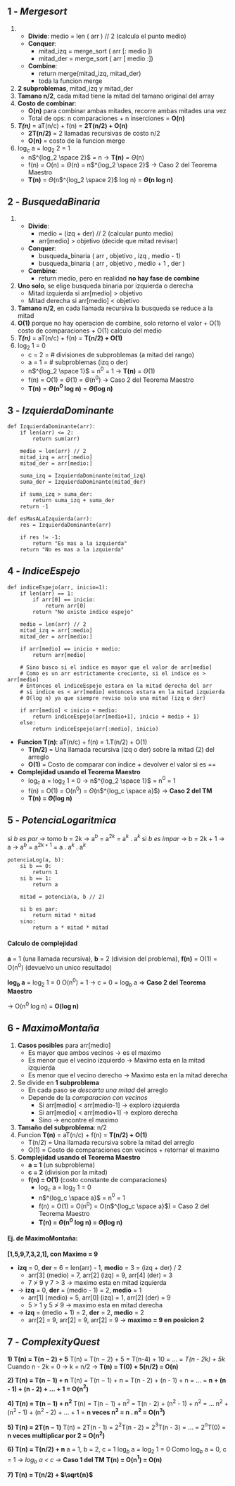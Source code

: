 ## 1 - _Mergesort_
1. 
	* **Divide**: medio = len ( arr ) // 2 (calcula el punto medio)
	* **Conquer**:  
		* mitad_izq = merge_sort ( arr [: medio ])
		* mitad_der = merge_sort ( arr [ medio :])
	* **Combine**: 
		* return merge(mitad_izq, mitad_der)
		* toda la funcion merge
2. **2 subproblemas**,  mitad_izq y mitad_der
3. **Tamano n/2**, cada mitad tiene la mitad del tamano original del array
4. **Costo de combinar**:
	* **O(n)** para combinar ambas mitades, recorre ambas mitades una vez
	* Total de ops: n comparaciones + n inserciones = **O(n)**
5. **_T(n)_** = aT(n/c) + f(n) = **2T(n/2) + O(n)**
	* **2T(n/2)** = 2 llamadas recursivas de costo n/2
	* **O(n)** = costo de la funcion merge
6. log$_c$ a = log$_2$ 2 = 1 
	* n$^{log_2 \space 2}$ = n $\rightarrow$ **T(n)** = $\Theta$(n) 
	* f(n) = O(n) = $\Theta$(n) = n$^{log_2 \space 2}$ $\rightarrow$ Caso 2 del Teorema Maestro
	* **T(n)** =  $\Theta$(n$^{log_2 \space 2}$ log n) = **$\Theta$(n log n)** 

## 2 - _BusquedaBinaria_
1. 
	* **Divide**: 
		* medio = (izq + der) // 2 (calcular punto medio)
		* arr[medio] > objetivo (decide que mitad revisar)
	* **Conquer**:
		* busqueda_binaria ( arr , objetivo , izq , medio - 1)
		* busqueda_binaria ( arr , objetivo , medio + 1 , der )
	* **Combine**: 
		* return medio, pero en realidad **no hay fase de combine**
2. **Uno solo**, se elige busqueda binaria por izquierda o derecha
	* Mitad izquierda si arr[medio] > objetivo
	* Mitad derecha si arr[medio] < objetivo
3. **Tamano n/2**, en cada llamada recursiva la busqueda se reduce a la mitad
4. **O(1)** porque no hay operacion de combine, solo retorno el valor + O(1) costo de comparaciones + O(1) calculo del medio
5. **_T(n)_** = aT(n/c) + f(n) = **T(n/2) + O(1)**
6. log$_2$ 1  = 0
	- c = 2 = # divisiones de subproblemas (a mitad del rango)
	- a = 1 = # subproblemas (izq o der)
	- n$^{log_2 \space 1}$ = n$^0$ = 1 $\rightarrow$ **T(n)** = $\Theta$(1)
	- f(n) = O(1) = $\Theta$(1) = $\Theta$(n$^0$) $\rightarrow$ Caso 2 del Teorema Maestro
	- **T(n)** = **$\Theta$(n$^0$ log n)** = **$\Theta$(log n)**

## 3 - _IzquierdaDominante_
	def IzquierdaDominante(arr):
		if len(arr) <= 2:
			return sum(arr)
		
		medio = len(arr) // 2
		mitad_izq = arr[:medio]
		mitad_der = arr[medio:]
		
		suma_izq = IzquierdaDominante(mitad_izq)
		suma_der = IzquierdaDominante(mitad_der)
		
		if suma_izq > suma_der:
			return suma_izq + suma_der
		return -1

	def esMasALaIzquierda(arr):
		res = IzquierdaDominante(arr)
		
		if res != -1:
			return "Es mas a la izquierda"
		return "No es mas a la izquierda"

## 4 - _IndiceEspejo_
	def indiceEspejo(arr, inicio=1):
		if len(arr) == 1:
			if arr[0] == inicio:
				return arr[0]
			return "No existe indice espejo"
		
		medio = len(arr) // 2
		mitad_izq = arr[:medio]
		mitad_der = arr[medio:]
	
		if arr[medio] == inicio + medio:
			return arr[medio]
			
		# Sino busco si el indice es mayor que el valor de arr[medio]
		# Como es un arr estrictamente creciente, si el indice es > arr[medio]
		# Entonces el indiceEspejo estara en la mitad derecha del arr
		# si indice es < arr[medio] entonces estara en la mitad izquierda
		# O(log n) ya que siempre reviso solo una mitad (izq o der)
		
		if arr[medio] < inicio + medio:
			return indiceEspejo(arr[medio+1], inicio + medio + 1)
		else:
			return indiceEspejo(arr[:medio], inicio)

- **Funcion T(n)**: aT(n/c) + f(n) = 1.T(n/2) + O(1)
	- **T(n/2)** = Una llamada recursiva (izq o der) sobre la mitad (2) del arreglo
	- **O(1)** = Costo de comparar con indice + devolver el valor si es ==
- **Complejidad usando el Teorema Maestro**
	- log$_c$ a = log$_2$ 1 = 0 $\rightarrow$ n$^{log_2 \space 1}$ = n$^0$ = 1
	- f(n) = O(1) = O(n$^0$) = $\Theta$(n$^{log_c \space a}$) $\rightarrow$ **Caso 2 del TM**
	- **T(n) = $\Theta$(log n)**

## 5 - _PotenciaLogaritmica_
si _b es par_ -> tomo b = 2k -> a$^b$ = a$^{2k}$ = a$^k$ . a$^k$
si _b es impar_ -> b = 2k + 1 -> a -> a$^b$ = a$^{2k + 1}$ = a . a$^k$ . a$^k$
```
potenciaLog(a, b):
	si b == 0:
		return 1
	si b == 1:
		return a
		
	mitad = potencia(a, b // 2)
	
	si b es par:
		return mitad * mitad
	sino:
		return a * mitad * mitad
```

#### Calculo de complejidad
**a** = 1 (una llamada recursiva), 
**b** = 2 (division del problema),
**f(n)** = O(1) = O(n$^0$) (devuelvo un unico resultado)

**log$_b$ a** = log$_2$ 1 = 0
O(n$^0$) = 1 -> c = 0 = log$_b$ a => **Caso 2 del Teorema Maestro**

-> O(n$^0$ log n) = **O(log n)**
## 6 -  _MaximoMontaña_
1. **Casos posibles** para arr[medio]
	* Es mayor que ambos vecinos $\rightarrow$ es el maximo
	* Es menor que el vecino izquierdo $\rightarrow$ Maximo esta en la mitad izquierda
	* Es menor que el vecino derecho $\rightarrow$ Maximo esta en la mitad derecha
2. Se divide en **1 subproblema**
	- En cada paso se *descarta una mitad* del arreglo
	- Depende de la *comparacion con vecinos*
		- Si arr[medio] < arr[medio-1] $\rightarrow$ exploro izquierda
		- Si arr[medio] < arr[medio+1] $\rightarrow$ exploro derecha
		- Sino $\rightarrow$ encontre el maximo
3. **Tamaño del subproblema**: n/2
4. Funcion **T(n)** = aT(n/c) + f(n) = **T(n/2) + O(1)**
	* T(n/2) = Una llamada recursiva sobre la mitad del arreglo
	* O(1) = Costo de comparaciones con vecinos + retornar el maximo
5. **Complejidad usando el Teorema Maestro**
	- **a = 1** (un subproblema)
	- **c = 2** (division por la mitad)
	- **f(n) = O(1)** (costo constante de comparaciones)
		* log$_c$ a = log$_2$ 1 = 0
		* n$^{log_c \space a}$ = n$^0$ = 1
		* f(n) = O(1) = O(n$^0$) = O(n$^{log_c \space a}$) = Caso 2 del Teorema Maestro
		* **T(n) = $\Theta$(n$^0$ log n) = $\Theta$(log n)**

#### Ej. de MaximoMontaña:
**[1,5,9,7,3,2,1], con Maximo = 9**
- **izq** = 0, **der** = 6 = len(arr) - 1, **medio** = 3 = (izq + der) / 2
	- arr[3] (medio) = 7, arr[2] (izq) = 9, arr[4] (der) = 3
	- 7 $\ngtr$ 9 y 7 $>$ 3 $\rightarrow$ maximo esta en mitad izquierda
- $\rightarrow$ **izq** = 0, **der** = (medio - 1) = 2, **medio** = 1
	* arr[1] (medio) = 5, arr[0] (izq) = 1, arr[2] (der) = 9
	* 5 $>$ 1 y 5 $\ngtr$ 9 $\rightarrow$ maximo esta en mitad derecha
- $\rightarrow$ **izq** = (medio + 1) = 2, **der** = 2, **medio** = 2
	- arr[2] = 9, arr[2] = 9, arr[2] = 9 $\rightarrow$ **maximo = 9 en posicion 2**

## 7 - _ComplexityQuest_
**1) T(n) = T(n − 2) + 5**
T(n) = T(n − 2) + 5 = T(n-4) + 10 = ... = _T(n - 2k) + 5k_
Cuando n - 2k = 0 -> k = n/2
-> **T(n) = T(0) + 5(n/2) = O(n)**

**2) T(n) = T(n − 1) + n**
T(n) = T(n − 1) + n = T(n - 2) + (n - 1) + n = ...
= **n + (n - 1) + (n - 2) + ... + 1 = O(n$^2$)**

 **4) T(n) = T(n − 1) + n$^2$**
 T(n) = T(n − 1) + n$^2$ = T(n - 2) + (n$^2$ - 1) + n$^2$ = ...
 n$^2$ + (n$^2$ - 1) + (n$^2$ - 2) + ... + 1 = **n veces n$^2$ = n . n$^2$ = O(n$^3$)**

**5) T(n) = 2T(n − 1)**
T(n) = 2T(n - 1) = 2$^2$T(n - 2) = 2$^3$T(n - 3) = ... = 2$^n$T(0)
= **n veces multiplicar por 2 = O(n$^2$)**

**6) T(n) = T(n/2) + n**
a = 1, b = 2, c = 1 
log$_b$ a = log$_2$ 1 = 0
Como log$_b$ a = 0, c = 1 -> _log$_b$ a < c_ -> **Caso 1 del TM**
**T(n) = O(n$^1$) = O(n)**

**7) T(n) = T(n/2) + $\sqrt{n}$**
